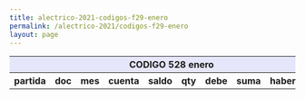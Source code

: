 ```yaml
--- 
title: alectrico-2021-codigos-f29-enero
permalink: /alectrico-2021/codigos-f29-enero
layout: page
--- 
```


<table>
<thead> <th style='background-color: lavender' colspan='10'> CODIGO 528	enero </th></thead>
<tr><th> partida </th> <th> doc </th> <th> mes </th> <th>  cuenta  </th> <th> saldo  </th> <th>   qty </th> <th> debe </th><th> suma </th>  <th> haber </th> <th> suma </th>  </tr>
<tbody>
</tbody>
</table>
